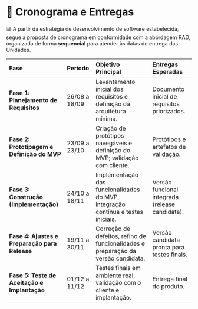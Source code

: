 # 📅 Cronograma e Entregas

📊 A partir da estratégia de desenvolvimento de software estabelecida, segue a proposta de cronograma em conformidade com a abordagem RAD, organizada de forma **sequencial** para atender às datas de entrega das Unidades.

| Fase | Período | Objetivo Principal | Entregas Esperadas |
| :--- | :--- | :--- | :--- |
| **Fase 1: Planejamento de Requisitos** | 26/08 a 18/09 | Levantamento inicial dos requisitos e definição da arquitetura mínima. | Documento inicial de requisitos priorizados. |
| **Fase 2: Prototipagem e Definição do MVP** | 23/09 a 23/10 | Criação de protótipos navegáveis e definição do MVP; validação com cliente. | Protótipos e artefatos de validação. |
| **Fase 3: Construção (Implementação)** | 24/10 a 18/11 | Implementação das funcionalidades do MVP, integração contínua e testes iniciais. | Versão funcional integrada (release candidate). |
| **Fase 4: Ajustes e Preparação para Release** | 19/11 a 30/11 | Correção de defeitos, refino de funcionalidades e preparação da versão candidata. | Versão candidata pronta para testes finais. |
| **Fase 5: Teste de Aceitação e Implantação** | 01/12 a 11/12 | Testes finais em ambiente real, validação com o cliente e implantação. | Entrega final do produto. |
